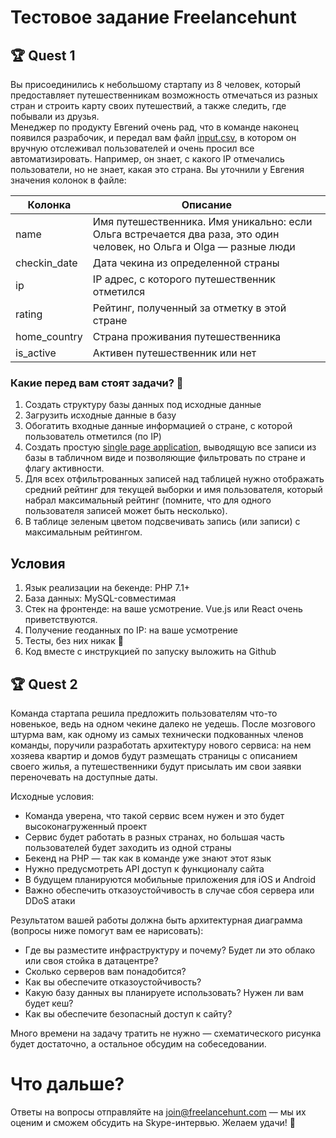 # Тестовое задание Freelancehunt

## 🏆 Quest 1 
Вы присоединились к небольшому стартапу из 8 человек, который предоставляет путешественникам возможность отмечаться из разных стран 
и строить карту своих путешествий, а также следить, где побывали из друзья.  
Менеджер по продукту Евгений очень рад, что в команде наконец появился разрабочик, и передал вам файл [input.csv](input.csv), 
в котором он вручную отслеживал пользователей и очень просил все автоматизировать. Например, он знает, с какого IP 
отмечались пользователи, но не знает, какая это страна.
Вы уточнили у Евгения значения колонок в файле: 

| Колонка            | Описание                                                                                       |
|--------------------|------------------------------------------------------------------------------------------------|
|  name              | Имя путешественника. Имя уникально: если Ольга встречается два раза, это один человек, но Ольга и Olga — разные люди |
|  checkin_date | Дата чекина из определенной страны                                                                               |
|  ip                | IP адрес, с которого путешественник отметился                                                  |
|  rating            | Рейтинг, полученный за отметку в этой стране                                                                        | 
|  home_country      | Страна проживания путешественника                                                                                         |
|  is_active         | Активен путешественник или нет                                                                 |

### Какие перед вам стоят задачи? 🧠

1. Создать структуру базы данных под исходные данные
2. Загрузить исходные данные в базу
3. Обогатить входные данные информацией о стране, с которой пользователь отметился (по IP)
4. Создать простую [single page application](https://en.wikipedia.org/wiki/Single-page_application), выводящую все записи из базы в табличном виде и позволяющие фильтровать по стране и флагу активности.
5. Для всех отфильтрованных записей над таблицей нужно отображать средний рейтинг для текущей выборки и имя пользователя, который набрал максимальный рейтинг (помните, что для одного пользователя записей может быть несколько). 
6. В таблице зеленым цветом подсвечивать запись (или записи) с максимальным рейтингом. 

## Условия

1. Язык реализации на бекенде: PHP 7.1+
2. База данных: MySQL-совместимая
3. Стек на фронтенде: на ваше усмотрение. Vue.js или React очень приветствуются.
4. Получение геоданных по IP: на ваше усмотрение
5. Тесты, без них никак 🏅
6. Код вместе с инструкцией по запуску выложить на Github 

## 🏆 Quest 2 
Команда стартапа решила предложить пользователям что-то новенькое, ведь на одном чекине далеко не уедешь. После мозгового штурма вам, как одному из самых технически подкованных членов команды, поручили разработать архитектуру нового сервиса: на нем хозяева квартир и домов будут размещать страницы с описанием своего жилья, а путешественники будут присылать им свои заявки переночевать на доступные даты. 

Исходные условия:

* Команда уверена, что такой сервис всем нужен и это будет высоконагруженный проект
* Сервис будет работать в разных странах, но большая часть пользователей будет заходить из одной страны
* Бекенд на PHP — так как в команде уже знают этот язык
* Нужно предусмотреть API доступ к функционалу сайта
* В будущем планируются мобильные приложения для iOS и Android
* Важно обеспечить отказоустойчивость в случае сбоя сервера или DDoS атаки 

Результатом вашей работы должна быть архитектурная диаграмма (вопросы ниже помогут вам ее нарисовать):

* Где вы разместите инфраструктуру и почему? Будет ли это облако или своя стойка в датацентре?
* Сколько серверов вам понадобится?
* Как вы обеспечите отказоустойчивость?
* Какую базу данных вы планируете использовать? Нужен ли вам будет кеш?
* Как вы обеспечите безопасный доступ к сайту?

Много времени на задачу тратить не нужно — схематического рисунка будет достаточно, а остальное обсудим на собеседовании.

# Что дальше?
Ответы на вопросы отправляйте на join@freelancehunt.com — мы их оценим и сможем обсудить на Skype-интервью. Желаем удачи! 🤞
